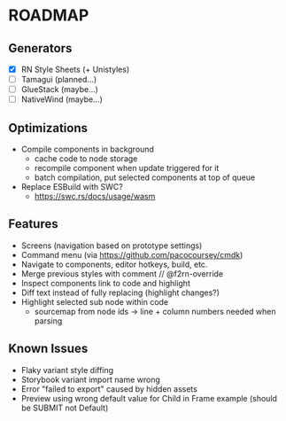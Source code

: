 # ROADMAP

## Generators
- [x] RN Style Sheets (+ Unistyles)
- [ ] Tamagui (planned...)
- [ ] GlueStack (maybe...)
- [ ] NativeWind (maybe...)

## Optimizations
- Compile components in background
  - cache code to node storage
  - recompile component when update triggered for it
  - batch compilation, put selected components at top of queue
- Replace ESBuild with SWC?
  - https://swc.rs/docs/usage/wasm

## Features
- Screens (navigation based on prototype settings)
- Command menu (via https://github.com/pacocoursey/cmdk)
 - Navigate to components, editor hotkeys, build, etc.
- Merge previous styles with comment // @f2rn-override
- Inspect components link to code and highlight
- Diff text instead of fully replacing (highlight changes?)
- Highlight selected sub node within code
  - sourcemap from node ids -> line + column numbers needed when parsing

## Known Issues
- Flaky variant style diffing
- Storybook variant import name wrong
- Error "failed to export" caused by hidden assets
- Preview using wrong default value for Child in Frame example (should be SUBMIT not Default)
